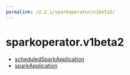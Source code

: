 ```yaml
---
permalink: /2.2.1/sparkoperator/v1beta2/
---
```


# sparkoperator.v1beta2



* [scheduledSparkApplication](scheduledSparkApplication.md)
* [sparkApplication](sparkApplication.md)